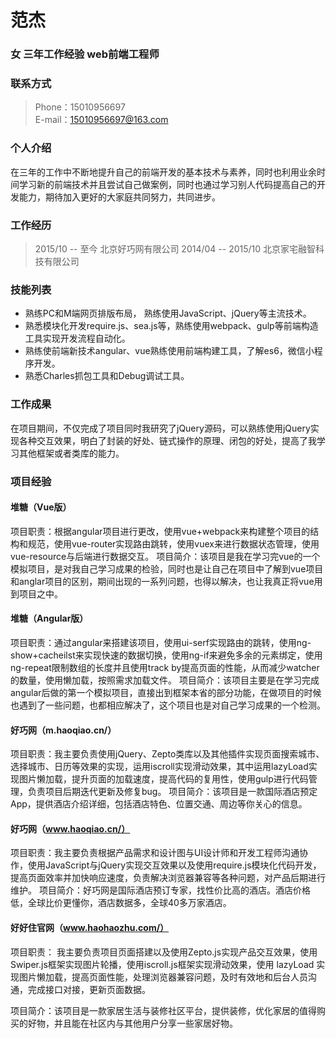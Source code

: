 # 范杰
### 女 三年工作经验 web前端工程师

### 联系方式
> Phone：15010956697	      
E-mail：15010956697@163.com

### 个人介绍
在三年的工作中不断地提升自己的前端开发的基本技术与素养，同时也利用业余时间学习新的前端技术并且尝试自己做案例，同时也通过学习别人代码提高自己的开发能力，期待加入更好的大家庭共同努力，共同进步。

### 工作经历
> 2015/10 -- 至今	北京好巧网有限公司
  2014/04 -- 2015/10	北京家宅融智科技有限公司

### 技能列表
* 熟练PC和M端网页排版布局， 熟练使用JavaScript、jQuery等主流技术。
* 熟悉模块化开发require.js、sea.js等，熟练使用webpack、gulp等前端构造工具实现开发流程自动化。
* 熟练使前端新技术angular、vue熟练使用前端构建工具，了解es6，微信小程序开发。
* 熟悉Charles抓包工具和Debug调试工具。

### 工作成果
在项目期间，不仅完成了项目同时我研究了jQuery源码，可以熟练使用jQuery实现各种交互效果，明白了封装的好处、链式操作的原理、闭包的好处，提高了我学习其他框架或者类库的能力。

### 项目经验
#### 堆糖（Vue版）
项目职责：根据angular项目进行更改，使用vue+webpack来构建整个项目的结构和规范，使用vue-router实现路由跳转，使用vuex来进行数据状态管理，使用vue-resource与后端进行数据交互。
项目简介：该项目是我在学习完vue的一个模拟项目，是对我自己学习成果的检验，同时也是让自己在项目中了解到vue项目和anglar项目的区别，期间出现的一系列问题，也得以解决，也让我真正将vue用到项目之中。
#### 堆糖（Angular版）
项目职责：通过angular来搭建该项目，使用ui-serf实现路由的跳转，使用ng-show+cacheilst来实现快速的数据切换，使用ng-if来避免多余的元素绑定，使用ng-repeat限制数组的长度并且使用track by提高页面的性能，从而减少watcher的数量，使用懒加载，按照需求加载文件。
项目简介：该项目主要是在学习完成angular后做的第一个模拟项目，直接出到框架本省的部分功能，在做项目的时候也遇到了一些问题，也都相应解决了，这个项目也是对自己学习成果的一个检测。
#### 好巧网（m.haoqiao.cn/）
项目职责：我主要负责使用jQuery、Zepto类库以及其他插件实现页面搜索城市、选择城市、日历等效果的实现，运用iscroll实现滑动效果，其中运用lazyLoad实现图片懒加载，提升页面的加载速度，提高代码的复用性，使用gulp进行代码管理，负责项目后期迭代更新及修复bug。
项目简介：该项目是一款国际酒店预定App，提供酒店介绍详细，包括酒店特色、位置交通、周边等你关心的信息。
#### 好巧网（www.haoqiao.cn/）
项目职责：我主要负责根据产品需求和设计图与UI设计师和开发工程师沟通协作，使用JavaScript与jQuery实现交互效果以及使用require.js模块化代码开发，提高页面效率并加快响应速度，负责解决浏览器兼容等各种问题，对产品后期进行维护。
项目简介：好巧网是国际酒店预订专家，找性价比高的酒店。酒店价格低，全球比价更懂你，酒店数据多，全球40多万家酒店。

#### 好好住官网（www.haohaozhu.com/）

项目职责： 我主要负责项目页面搭建以及使用Zepto.js实现产品交互效果，使用Swiper.js框架实现图片轮播，使用iscroll.js框架实现滑动效果，使用 lazyLoad 实现图片懒加载，提高页面性能，处理浏览器兼容问题，及时有效地和后台人员沟通，完成接口对接，更新页面数据。

项目简介：该项目是一款家居生活与装修社区平台，提供装修，优化家居的值得购买的好物，并且能在社区内与其他用户分享一些家居好物。



